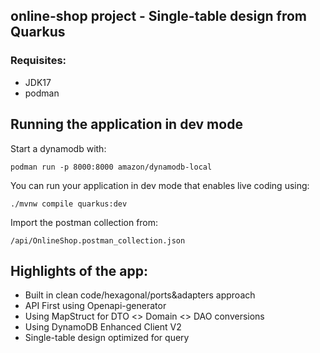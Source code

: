 ## online-shop project - Single-table design from Quarkus

### Requisites:

* JDK17
* podman

## Running the application in dev mode

Start a dynamodb with:

```shell
podman run -p 8000:8000 amazon/dynamodb-local
```

You can run your application in dev mode that enables live coding using:

```shell script
./mvnw compile quarkus:dev
```

Import the postman collection from:

```shell
/api/OnlineShop.postman_collection.json
```

## Highlights of the app:

* Built in clean code/hexagonal/ports&adapters approach
* API First using Openapi-generator
* Using MapStruct for DTO <> Domain <> DAO conversions
* Using DynamoDB Enhanced Client V2
* Single-table design optimized for query
